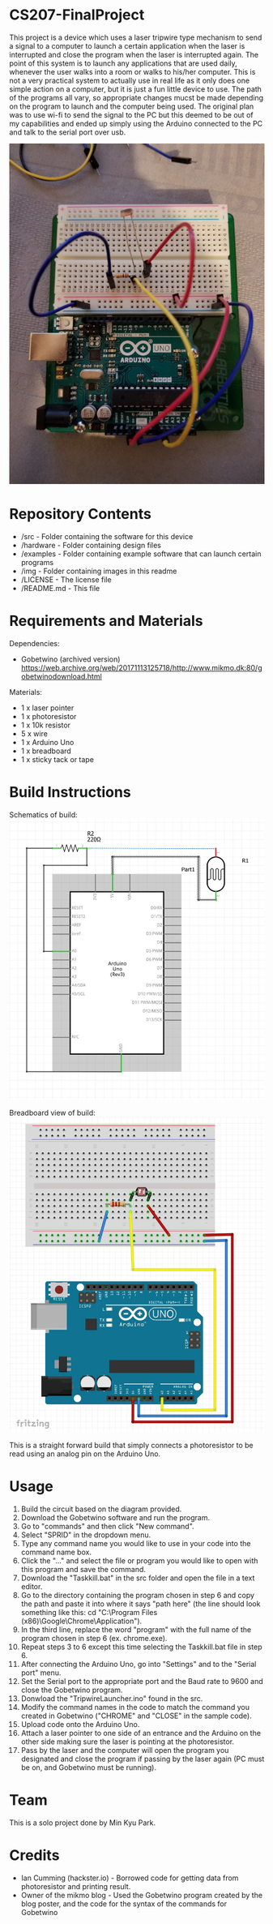# CS207-FinalProject

This project is a device which uses a laser tripwire type mechanism to send a signal to a computer to launch a certain application when the laser is interrupted and close the program when the laser is interrupted again. The point of this system is to launch any applications that are used daily, whenever the user walks into a room or walks to his/her computer. This is not a very practical system to actually use in real life as it only does one simple action on a computer, but it is just a fun little device to use. The path of the programs all vary, so appropriate changes mucst be made depending on the program to launch and the computer being used. The original plan was to use wi-fi to send the signal to the PC but this deemed to be out of my capabilities and ended up simply using the Arduino connected to the PC and talk to the serial port over usb.

![My image](https://github.com/ericpark617/CS207-FinalProject/blob/master/img/img.jpg)

# Repository Contents

* /src - Folder containing the software for this device
* /hardware - Folder containing design files
* /examples - Folder containing example software that can launch certain programs
* /img - Folder containing images in this readme
* /LICENSE - The license file
* /README.md - This file

# Requirements and Materials

Dependencies:
* Gobetwino (archived version) https://web.archive.org/web/20171113125718/http://www.mikmo.dk:80/gobetwinodownload.html

Materials:
* 1 x laser pointer
* 1 x photoresistor
* 1 x 10k resistor
* 5 x wire
* 1 x Arduino Uno
* 1 x breadboard
* 1 x sticky tack or tape

# Build Instructions

Schematics of build:
![My image](https://github.com/ericpark617/CS207-FinalProject/blob/master/img/schematic.JPG)

Breadboard view of build:
![My image](https://github.com/ericpark617/CS207-FinalProject/blob/master/img/breadboard.JPG)

This is a straight forward build that simply connects a photoresistor to be read using an analog pin on the Arduino Uno.

# Usage

1. Build the circuit based on the diagram provided.
2. Download the Gobetwino software and run the program.
3. Go to "commands" and then click "New command".
4. Select "SPRID" in the dropdown menu.
5. Type any command name you would like to use in your code into the command name box.
6. Click the "..." and select the file or program you would like to open with this program and save the command.
7. Download the "Taskkill.bat" in the src folder and open the file in a text editor.
8. Go to the directory containing the program chosen in step 6 and copy the path and paste it into where it says "path here" (the line should look something like this: cd "C:\Program Files (x86)\Google\Chrome\Application").
9. In the third line, replace the word "program" with the full name of the program chosen in step 6 (ex. chrome.exe).
10. Repeat steps 3 to 6 except this time selecting the Taskkill.bat file in step 6.
11. After connecting the Arduino Uno, go into "Settings" and to the "Serial port" menu.
12. Set the Serial port to the appropriate port and the Baud rate to 9600 and close the Gobetwino program.
13. Donwload the "TripwireLauncher.ino" found in the src.
14. Modify the command names in the code to match the command you created in Gobetwino ("CHROME" and "CLOSE" in the sample code).
15. Upload code onto the Arduino Uno.
16. Attach a laser pointer to one side of an entrance and the Arduino on the other side making sure the laser is pointing at the photoresistor.
17. Pass by the laser and the computer will open the program you designated and close the program if passing by the laser again (PC must be on, and Gobetwino must be running).

# Team

This is a solo project done by Min Kyu Park.

# Credits

* Ian Cumming (hackster.io) - Borrowed code for getting data from photoresistor and printing result.
* Owner of the mikmo blog - Used the Gobetwino program created by the blog poster, and the code for the syntax of the commands for Gobetwino
